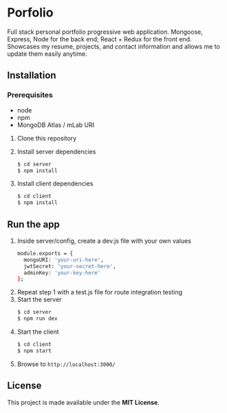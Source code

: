 # Porfolio

Full stack personal portfolio progressive web application. Mongoose, Express, Node for the back end; React + Redux for the front end. Showcases my resume, projects, and contact information and allows me to update them easily anytime.

## Installation

### Prerequisites

- node
- npm
- MongoDB Atlas / mLab URI

1. Clone this repository

2. Install server dependencies
   ```bash
   $ cd server
   $ npm install
   ```
3. Install client dependencies
   ```bash
   $ cd client
   $ npm install
   ```

## Run the app

1. Inside server/config, create a dev.js file with your own values
   ```bash
   module.exports = {
     mongoURI: 'your-uri-here',
     jwtSecret: 'your-secret-here',
     adminKey: 'your-key-here'
   };
   ```
2. Repeat step 1 with a test.js file for route integration testing
3. Start the server
   ```bash
   $ cd server
   $ npm run dev
   ```
4. Start the client
   ```bash
   $ cd client
   $ npm start
   ```
5. Browse to `http://localhost:3000/`

## License

This project is made available under the **MIT License**.
